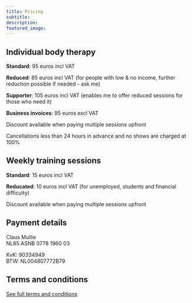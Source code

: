 ```yaml
---
title: Pricing
subtitle: 
description:
featured_image: 
---
```


## Individual body therapy

**Standard**: 95 euros incl VAT

**Reduced**: 85 euros incl VAT (for people with low & no income, further reduction possible if needed - ask me)

**Supporter**: 105 euros incl VAT (enables me to offer reduced sessions for those who need it)

**Business invoices**: 95 euros excl VAT

Discount available when paying multiple sessions upfront

Cancellations less than 24 hours in advance and no shows are charged at 100%

## Weekly training sessions

**Standard**: 15 euros incl VAT

**Reducated**: 10 euros incl VAT (for unemployed, students and financial difficulty)

Discount available when paying multiple sessions upfront

## Payment details

Claus Mullie  
NL85 ASNB 0778 1960 03

KvK: 90334949  
BTW: NL004807772B79

## Terms and conditions

[See full terms and conditions](../terms-and-conditions)